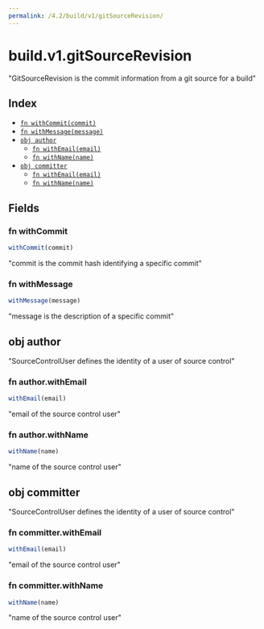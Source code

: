 ```yaml
---
permalink: /4.2/build/v1/gitSourceRevision/
---
```


# build.v1.gitSourceRevision

"GitSourceRevision is the commit information from a git source for a build"

## Index

* [`fn withCommit(commit)`](#fn-withcommit)
* [`fn withMessage(message)`](#fn-withmessage)
* [`obj author`](#obj-author)
  * [`fn withEmail(email)`](#fn-authorwithemail)
  * [`fn withName(name)`](#fn-authorwithname)
* [`obj committer`](#obj-committer)
  * [`fn withEmail(email)`](#fn-committerwithemail)
  * [`fn withName(name)`](#fn-committerwithname)

## Fields

### fn withCommit

```ts
withCommit(commit)
```

"commit is the commit hash identifying a specific commit"

### fn withMessage

```ts
withMessage(message)
```

"message is the description of a specific commit"

## obj author

"SourceControlUser defines the identity of a user of source control"

### fn author.withEmail

```ts
withEmail(email)
```

"email of the source control user"

### fn author.withName

```ts
withName(name)
```

"name of the source control user"

## obj committer

"SourceControlUser defines the identity of a user of source control"

### fn committer.withEmail

```ts
withEmail(email)
```

"email of the source control user"

### fn committer.withName

```ts
withName(name)
```

"name of the source control user"